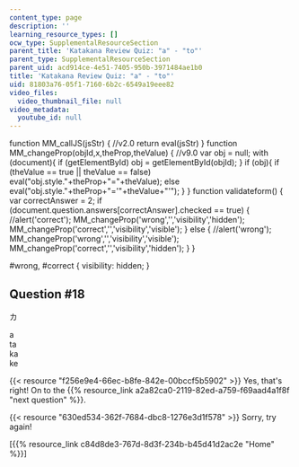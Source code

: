 ```yaml
---
content_type: page
description: ''
learning_resource_types: []
ocw_type: SupplementalResourceSection
parent_title: 'Katakana Review Quiz: "a" - "to"'
parent_type: SupplementalResourceSection
parent_uid: acd914ce-4e51-7405-950b-3971484ae1b0
title: 'Katakana Review Quiz: "a" - "to"'
uid: 81803a76-05f1-7160-6b2c-6549a19eee82
video_files:
  video_thumbnail_file: null
video_metadata:
  youtube_id: null
---
```


function MM\_callJS(jsStr) { //v2.0 return eval(jsStr) } function MM\_changeProp(objId,x,theProp,theValue) { //v9.0 var obj = null; with (document){ if (getElementById) obj = getElementById(objId); } if (obj){ if (theValue == true || theValue == false) eval("obj.style."+theProp+"="+theValue); else eval("obj.style."+theProp+"='"+theValue+"'"); } } function validateform() { var correctAnswer = 2; if (document.question.answers\[correctAnswer\].checked == true) { //alert('correct'); MM\_changeProp('wrong','','visibility','hidden'); MM\_changeProp('correct','','visibility','visible'); } else { //alert('wrong'); MM\_changeProp('wrong','','visibility','visible'); MM\_changeProp('correct','','visibility','hidden'); } }

#wrong, #correct { visibility: hidden; }

Question #18
------------

カ

 a  
 ta  
 ka  
 ke

{{< resource "f256e9e4-66ec-b8fe-842e-00bccf5b5902" >}} Yes, that's right! On to the {{% resource_link a2a82ca0-2119-82ed-a759-f69aad4a1f8f "next question" %}}.

{{< resource "630ed534-362f-7684-dbc8-1276e3d1f578" >}} Sorry, try again!

  
\[{{% resource_link c84d8de3-767d-8d3f-234b-b45d41d2ac2e "Home" %}}\]